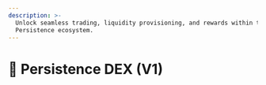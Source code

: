 ```yaml
---
description: >-
  Unlock seamless trading, liquidity provisioning, and rewards within the
  Persistence ecosystem.
---
```


# 🦾 Persistence DEX (V1)

